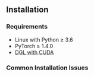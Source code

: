 ## Installation

### Requirements

- Linux with Python ≥ 3.6
- PyTorch ≥ 1.4.0
- [DGL with CUDA](https://www.dgl.ai/pages/start.html)

### Common Installation Issues
